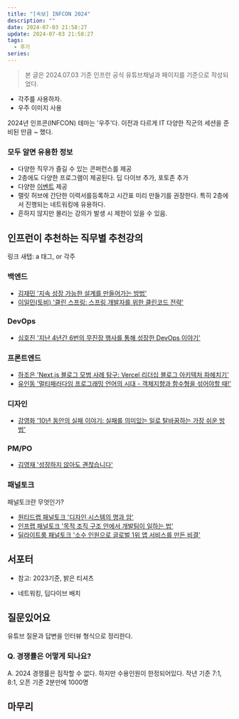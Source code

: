 ```yaml
---
title: "[속보] INFCON 2024"
description: ""
date: 2024-07-03 21:58:27
update: 2024-07-03 21:58:27
tags:
  - 후기
series: 
---
```


> 본 글은 2024.07.03 기준 인프런 공식 유튜브채널과 페이지를 기준으로 작성되었다.

- 각주를 사용하자.
- 우주 이미지 사용

2024년 인프콘(INFCON) 테마는 '우주'다. 이전과 다르게 IT 다양한 직군의 세션을 준비된 만큼 ~ 했다.

### 모두 알면 유용한 정보

- 다양한 직무가 즐길 수 있는 콘퍼런스를 제공
- 2층에도 다양한 프로그램이 제공된다. 딥 다이브 추가, 포토존 추가
- 다양한 [이벤트](https://www.inflearn.com/conf/infcon-2024/info/event/) 제공
- 랠릿 허브에 간단한 이력서를등록하고 시간표 미리 만들기를 권장한다. 특히 2층에서 진행되는 네트워킹에 유용하다.
- 흔하지 않지만 몰리는 강의가 발생 시 제한이 있을 수 있음.

## 인프런이 추천하는 직무별 추천강의

링크 새탭: a 태그, or 각주

### 백엔드

- [김재민 '지속 성장 가능한 설계를 만들어가는 방법'](https://inflearn.com/conf/infcon-2024/session-detail/877/)
- [이일민(토비) '클린 스프링: 스프링 개발자를 위한 클린코드 전략'](https://inflearn.com/conf/infcon-2024/session-detail/880/)

### DevOps

* [심호진 '지난 4년간 6번의 무진장 행사를 통해 성장한 DevOps 이야기'](https://inflearn.com/conf/infcon-2024/session-detail/874/)

### 프론트엔드

- [하조은 'Next.js 블로그 모범 사례 탐구: Vercel 리더십 블로그 아키텍처 파헤치기'](https://inflearn.com/conf/infcon-2024/session-detail/871/)
- [유인동 '멀티패러다임 프로그래밍 언어의 시대 - 객체지향과 함수형을 섞어야할 때!'](https://inflearn.com/conf/infcon-2024/session-detail/866/)

### 디자인

- [강영화 '10년 동안의 실패 이야기: 실패를 의미있는 일로 탈바꿈하는 가장 쉬운 방법'](https://inflearn.com/conf/infcon-2024/session-detail/891/)

### PM/PO

- [김영재 '성장하지 않아도 괜찮습니다'](https://inflearn.com/conf/infcon-2024/session-detail/899/)

### 패널토크

패널토크란 무엇인가?

- [원티드랩 패널토크 '디자인 시스템의 명과 암'](https://inflearn.com/conf/infcon-2024/session-detail/905/)
- [인프랩 패널토크 '목적 조직 구조 안에서 개발팀이 일하는 법'](https://inflearn.com/conf/infcon-2024/session-detail/904/)
- [딜라이트룸 패널토크 '소수 인원으로 글로벌 1위 앱 서비스를 만든 비결'](https://inflearn.com/conf/infcon-2024/session-detail/901/)

## 서포터

- 참고: 2023기준, 밝은 티셔츠

* 네트워킹, 딥다이브 배치

## 질문있어요

유튜브 질문과 답변을 인터뷰 형식으로 정리한다.

### Q. 경쟁률은 어떻게 되나요?

A. 2024 경쟁률은 짐작할 수 없다. 하지만 수용인원이 한정되어있다. 작년 기준 7:1, 8:1, 오픈 기준 2분만에 1000명

## 마무리

